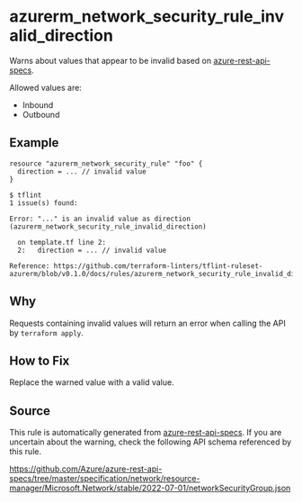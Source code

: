 <!--- This file generated by `tools/apispec-rule-gen/main.go`. DO NOT EDIT --->

# azurerm_network_security_rule_invalid_direction

Warns about values that appear to be invalid based on [azure-rest-api-specs](https://github.com/Azure/azure-rest-api-specs).

Allowed values are:
- Inbound
- Outbound

## Example

```hcl
resource "azurerm_network_security_rule" "foo" {
  direction = ... // invalid value
}
```

```
$ tflint
1 issue(s) found:

Error: "..." is an invalid value as direction (azurerm_network_security_rule_invalid_direction)

  on template.tf line 2:
  2:   direction = ... // invalid value

Reference: https://github.com/terraform-linters/tflint-ruleset-azurerm/blob/v0.1.0/docs/rules/azurerm_network_security_rule_invalid_direction.md

```

## Why

Requests containing invalid values will return an error when calling the API by `terraform apply`.

## How to Fix

Replace the warned value with a valid value.

## Source

This rule is automatically generated from [azure-rest-api-specs](https://github.com/Azure/azure-rest-api-specs). If you are uncertain about the warning, check the following API schema referenced by this rule.

https://github.com/Azure/azure-rest-api-specs/tree/master/specification/network/resource-manager/Microsoft.Network/stable/2022-07-01/networkSecurityGroup.json
